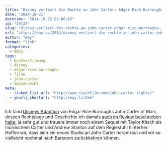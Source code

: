 ```yaml
---
title: "Disney verliert die Rechte an John Carter; Edgar Rice Burroughs Inc. möchte mehr Filme machen"
date: "2014-10-21"
datetime: "2014-10-22 01:06:43"
id: "29137"
slug: "disney-verliert-die-rechte-an-john-carter-edgar-rice-burroughs-inc-moechte-mehr-filme-machen"
url: "https://eay.cc/2014/disney-verliert-die-rechte-an-john-carter-edgar-rice-burroughs-inc-moechte-mehr-filme-machen/"
author: "eay"
format: "link"
categories:
  - 0815
tags:
  - buchverfilmung
  - disney
  - edgar-rice-burroughs
  - filme
  - john-carter
  - medienrecht
meta:
  - linked_list_url: "http://www.slashfilm.com/john-carter-rights/"
  - yourls_shorturl: "http://eay.li/2k6"
---
```


Ich fand [Disneys Adaption](//eay.cc/2012/review-john-carter/) von Edgar Rice Burroughs John Carter of Mars, dessen Rechtslage und Geschichte ich damals [auch im Review beschrieben habe](//eay.cc/2012/review-john-carter/), ja sehr gut und trauere immer noch einem Sequel mit Taylor Kitsch als mürrischem Carter und Andrew Stanton auf dem Regiestuhl hinterher. Hoffen wir, dass sich ein neues Studio an John Carter herantraut und wir so vielleicht nochmal nach Barsoom zurückkehren können.
